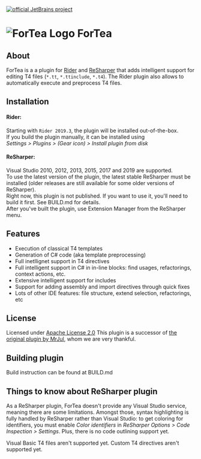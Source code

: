 [![official JetBrains project](http://jb.gg/badges/official-flat-square.svg)](https://confluence.jetbrains.com/display/ALL/JetBrains+on+GitHub)

![ForTea Logo](https://raw.github.com/MrJul/ForTea/master/Logo/ForTea%2032x32.png "ForTea Logo") ForTea
====

About
----
ForTea is a a plugin for [Rider](https://www.jetbrains.com/rider/) and [ReSharper](https://www.jetbrains.com/resharper/) that adds intelligent support for editing T4 files (`*.tt`, `*.ttinclude`, `*.t4`).
The Rider plugin also allows to automatically execute and preprocess T4 files.

Installation
----
#### Rider:
Starting with `Rider 2019.3`, the plugin will be installed out-of-the-box.  
If you build the plugin manually, it can be installed using  
_Settings > Plugins > (Gear icon) > Install plugin from disk_

#### ReSharper:
Visual Studio 2010, 2012, 2013, 2015, 2017 and 2019 are supported.  
To use the latest version of the plugin, the latest stable ReSharper must be installed (older releases are still available for some older versions of ReSharper).  
Right now, this plugin is not published. If you want to use it, you'll need to build it first. See BUILD.md for details.  
After you've built the plugin, use Extension Manager from the ReSharper menu.

Features
----
 - Execution of classical T4 templates
 - Generation of C# code (aka template preprocessing)
 - Full inetllignet support in T4 directives
 - Full intelligent support in C# in in-line blocks: find usages, refactorings, context actions, etc.
 - Extensive intelligent support for includes
 - Support for adding assembly and import directives through quick fixes
 - Lots of other IDE features: file structure, extend selection, refactorings, etc

License
----
Licensed under [Apache License 2.0](http://www.apache.org/licenses/LICENSE-2.0)
This plugin is a successor of [the original plugin by MrJul](https://github.com/MrJul/ForTea), whom we are very thankful.

Building plugin
----
Build instruction can be found at BUILD.md

Things to know about ReSharper plugin
----
As a ReSharper plugin, ForTea doesn't provide any Visual Studio service,
meaning there are some limitations.
Amongst those, syntax highlighting is fully handled by ReSharper rather than Visual Studio:
to get coloring for identifiers, you must enable _Color identifiers_ in _ReSharper Options > Code Inspection > Settings_.
Plus, there is no code outlining support yet.

Visual Basic T4 files aren't supported yet.
Custom T4 directives aren't supported yet.